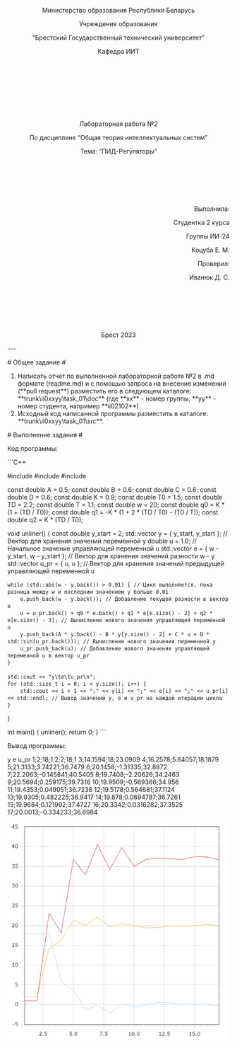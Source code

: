 ﻿<p align="center"> Министерство образования Республики Беларусь</p>

<p align="center">Учреждение образования</p>

<p align="center">“Брестский Государственный технический университет”</p>

<p align="center">Кафедра ИИТ</p>

<br><br><br><br><br><br><br>

<p align="center">Лабораторная работа №2</p>

<p align="center">По дисциплине “Общая теория интеллектуальных систем”</p>

<p align="center">Тема: “ПИД-Регуляторы”</p>

<br><br><br><br><br>

<p align="right">Выполнила:</p>

<p align="right">Студентка 2 курса</p>

<p align="right">Группы ИИ-24</p>

<p align="right">Коцуба Е. М.</p>

<p align="right">Проверил:</p>

<p align="right">Иванюк Д. С.</p>

<br><br><br><br><br>

<p align="center">Брест 2023</p>

\---

\# Общее задание #

1. Написать отчет по выполненной лабораторной работе №2 в .md формате (readme.md) и с помощью запроса на внесение изменений (\*\*pull request\*\*) разместить его в следующем каталоге: \*\*trunk\ii0xxyy\task\_01\doc\*\* (где \*\*xx\*\* - номер группы, \*\*yy\*\* - номер студента, например \*\*ii02102\*\*).
1. Исходный код написанной программы разместить в каталоге: \*\*trunk\ii0xxyy\task\_01\src\*\*.


\# Выполнение задания #

Код программы:

\```C++

#include <iostream>
#include <vector>
#include <cmath>

const double A = 0.5;
const double B = 0.6;
const double C = 0.6;
const double D = 0.6;
const double K = 0.9;
const double T0 = 1.5;
const double TD = 2.2;
const double T = 1.1;
const double w = 20;
const double q0 = K * (1 + (TD / T0));
const double q1 = -K * (1 + 2 * (TD / T0) - (T0 / T));
const double q2 = K * (TD / T0);

void unliner() {
    const double y_start = 2;
    std::vector<double> y = { y_start, y_start }; // Вектор для хранения значений переменной y
    double u = 1.0; // Начальное значение управляющей переменной u
    std::vector<double> e = { w - y_start, w - y_start }; // Вектор для хранения значений разности w - y
    std::vector<double> u_pr = { u, u }; // Вектор для хранения значений предыдущей управляющей переменной u

    while (std::abs(w - y.back()) > 0.01) { // Цикл выполняется, пока разница между w и последним значением y больше 0.01
        e.push_back(w - y.back()); // Добавление текущей разности в вектор e
        u = u_pr.back() + q0 * e.back() + q1 * e[e.size() - 2] + q2 * e[e.size() - 3]; // Вычисление нового значения управляющей переменной u
        y.push_back(A * y.back() - B * y[y.size() - 2] + C * u + D * std::sin(u_pr.back())); // Вычисление нового значения переменной y
        u_pr.push_back(u); // Добавление нового значения управляющей переменной u в вектор u_pr
    }

    std::cout << "y\te\tu_pr\n";
    for (std::size_t i = 0; i < y.size(); i++) {
        std::cout << i + 1 << ";" << y[i] << ";" << e[i] << ";" << u_pr[i] << std::endl; // Вывод значений y, e и u_pr на каждой итерации цикла
    }
}

int main() {
    unliner();
    return 0;
}
\```

Вывод программы:

y       e       u_pr
1;2;18;1
2;2;18;1
3;14.1594;18;23.0909
4;16.2578;5.84057;18.1879
5;21.3133;3.74221;36.7479
6;20.1458;-1.31335;32.8872
7;22.2063;-0.145841;40.5405
8;19.7408;-2.20626;34.2463
9;20.5694;0.259175;39.7316
10;19.9509;-0.569366;34.956
11;19.4353;0.049051;36.7238
12;19.5178;0.564681;37.1124
13;19.9305;0.482225;36.9417
14;19.878;0.0694787;36.7261
15;19.9684;0.121992;37.4727
16;20.3342;0.0316282;37.3525
17;20.0013;-0.334233;36.6984

![График модели :](unlingraph.png)
